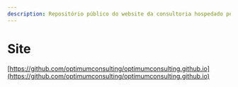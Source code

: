 ```yaml
---
description: Repositório público do website da consultoria hospedado pela GitHub Pages
---
```


# Site

[https://github.com/optimumconsulting/optimumconsulting.github.io](https://github.com/optimumconsulting/optimumconsulting.github.io)
